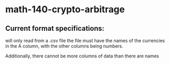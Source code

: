# math-140-crypto-arbitrage

## Current format specifications:
will only read from a .csv file
the file must have the names of the currencies in the A column, with the other columns being numbers.

Additionally, there cannot be more columns of data than there are names